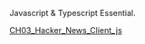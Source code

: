 Javascript & Typescript Essential.

[CH03_Hacker_News_Client_js](https://jeongmyeonghyeon.github.io/Hacker-News-made-with-javascript)
